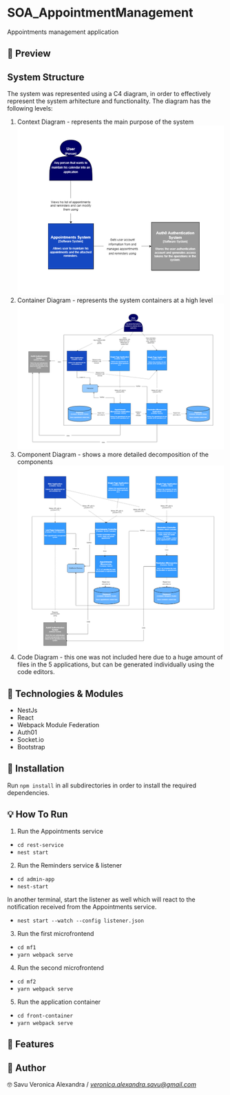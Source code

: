 # SOA_AppointmentManagement
Appointments management application


## 🌈 Preview


## System Structure

The system was represented using a C4 diagram, in order to effectively represent the system arhitecture and functionality.
The diagram has the following levels:
1. Context Diagram - represents the main purpose of the system
![alt text](https://github.com/SavuVeronica/SOA_AppointmentManagement/blob/main/Context_Diagram.png)
2. Container Diagram - represents the system containers at a high level
![alt text](https://github.com/SavuVeronica/SOA_AppointmentManagement/blob/main/Container_Diagram.png)
3. Component Diagram - shows a more detailed decomposition of the components
![alt text](https://github.com/SavuVeronica/SOA_AppointmentManagement/blob/main/Component_Diagram.png)
4. Code Diagram - this one was not included here due to a huge amount of files in the 5 applications, but can be generated individually using the code editors.


## 🚀 Technologies & Modules

- NestJs
- React
- Webpack Module Federation
- Auth01
- Socket.io
- Bootstrap


## 🤔 Installation

Run `npm install` in all subdirectories in order to install the required dependencies.


## 💡 How To Run

1. Run the Appointments service  
  - `cd rest-service`
  - `nest start`
  
2. Run the Reminders service & listener
  - `cd admin-app`
  - `nest-start`
  
  In another terminal, start the listener as well which will react to the notification received from the Appointments service.
  - `nest start --watch --config listener.json`
 
3. Run the first microfrontend
 - `cd mf1`
 - `yarn webpack serve`
 
4. Run the second microfrontend
  - `cd mf2`
  - `yarn webpack serve`
 
5. Run the application container
  - `cd front-container`
  - `yarn webpack serve`

## 🎊 Features


## 👤 Author

🤓 Savu Veronica Alexandra
/ *veronica.alexandra.savu@gmail.com*
